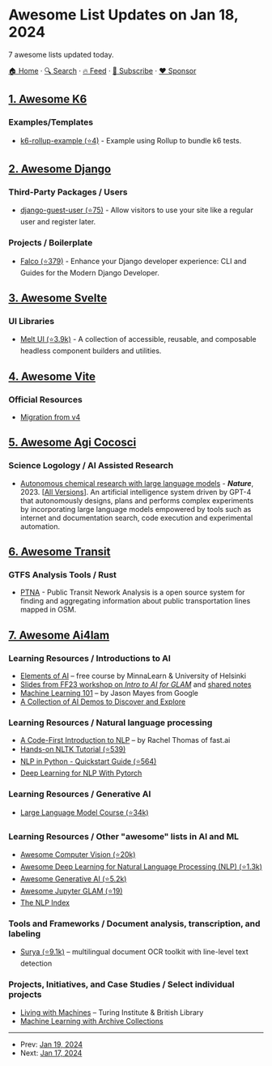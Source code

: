 # Awesome List Updates on Jan 18, 2024

7 awesome lists updated today.

[🏠 Home](/README.md) · [🔍 Search](https://www.trackawesomelist.com/search/) · [🔥 Feed](https://www.trackawesomelist.com/rss.xml) · [📮 Subscribe](https://trackawesomelist.us17.list-manage.com/subscribe?u=d2f0117aa829c83a63ec63c2f&id=36a103854c) · [❤️  Sponsor](https://github.com/sponsors/theowenyoung)



## [1. Awesome K6](/content/grafana/awesome-k6/README.md)

### Examples/Templates

*   [k6-rollup-example (⭐4)](https://github.com/grafana/k6-rollup-example) - Example using Rollup to bundle k6 tests.

## [2. Awesome Django](/content/wsvincent/awesome-django/README.md)

### Third-Party Packages / Users

*   [django-guest-user (⭐75)](https://github.com/julianwachholz/django-guest-user) - Allow visitors to use your site like a regular user and register later.

### Projects / Boilerplate

*   [Falco (⭐379)](https://github.com/tobi-de/falco) - Enhance your Django developer experience: CLI and Guides for the Modern Django Developer.

## [3. Awesome Svelte](/content/TheComputerM/awesome-svelte/README.md)

### UI Libraries

*   [Melt UI (⭐3.9k)](https://github.com/melt-ui/melt-ui) - A collection of accessible, reusable, and composable headless component builders and utilities.

## [4. Awesome Vite](/content/vitejs/awesome-vite/README.md)

### Official Resources

*   [Migration from v4](https://vitejs.dev/guide/migration.html)

## [5. Awesome Agi Cocosci](/content/YuzheSHI/awesome-agi-cocosci/README.md)

### Science Logology / AI Assisted Research

*   [Autonomous chemical research with large language models](https://www.nature.com/articles/s41586-023-06792-0) - ***Nature***, 2023. \[[All Versions](https://scholar.google.com/scholar?cluster=8097577445064259203)]. An artificial intelligence system driven by GPT-4 that autonomously designs, plans and performs complex experiments by incorporating large language models empowered by tools such as internet and documentation search, code execution and experimental automation.

## [6. Awesome Transit](/content/CUTR-at-USF/awesome-transit/README.md)

### GTFS Analysis Tools / Rust

*   [PTNA](https://wiki.openstreetmap.org/wiki/Public_Transport_Network_Analysis) - Public Transit Nework Analysis is a open source system for finding and aggregating information about public transportation lines mapped in OSM.

## [7. Awesome Ai4lam](/content/AI4LAM/awesome-ai4lam/README.md)

### Learning Resources / Introductions to AI

*   [Elements of AI](https://www.elementsofai.com/) – free course by MinnaLearn & University of Helsinki
*   [Slides from FF23 workshop on *Intro to AI for GLAM*](https://docs.google.com/presentation/d/1dVdS3u-XS2RDexNm3RlwICCsh5gBmdi1pBARgIGnPN8) and [shared notes](https://pad.carpentries.org/intro-ai-ff2023)
*   [Machine Learning 101](https://docs.google.com/presentation/d/1kSuQyW5DTnkVaZEjGYCkfOxvzCqGEFzWBy4e9Uedd9k/edit#slide=id.g168a3288f7_0_58) – by Jason Mayes from Google
*   [A Collection of AI Demos to Discover and Explore](https://exploreai.jisc.ac.uk/)

### Learning Resources / Natural language processing

*   [A Code-First Introduction to NLP](https://www.fast.ai/posts/2019-07-08-fastai-nlp.html) – by Rachel Thomas of fast.ai
*   [Hands-on NLTK Tutorial (⭐539)](https://github.com/hb20007/hands-on-nltk-tutorial#readme)
*   [NLP in Python - Quickstart Guide (⭐564)](https://github.com/NirantK/NLP_Quickbook#readme)
*   [Deep Learning for NLP With Pytorch](https://pytorch.org/tutorials/beginner/deep_learning_nlp_tutorial.html)

### Learning Resources / Generative AI

*   [Large Language Model Course (⭐34k)](https://github.com/mlabonne/llm-course#readme)

### Learning Resources / Other "awesome" lists in AI and ML

*   [Awesome Computer Vision (⭐20k)](https://github.com/jbhuang0604/awesome-computer-vision#readme)
*   [Awesome Deep Learning for Natural Language Processing (NLP) (⭐1.3k)](https://github.com/brianspiering/awesome-dl4nlp#readme)
*   [Awesome Generative AI (⭐5.2k)](https://github.com/steven2358/awesome-generative-ai#readme)
*   [Awesome Jupyter GLAM (⭐19)](https://github.com/LibraryCarpentry/awesome-jupyter-glam#readme)
*   [The NLP Index](https://index.quantumstat.com)

### Tools and Frameworks / Document analysis, transcription, and labeling

*   [Surya (⭐9.1k)](https://github.com/VikParuchuri/surya#readme) – multilingual document OCR toolkit with line-level text detection

### Projects, Initiatives, and Case Studies / Select individual projects

*   [Living with Machines](https://livingwithmachines.ac.uk) – Turing Institute & British Library
*   [Machine Learning with Archive Collections](https://blog.archiveshub.jisc.ac.uk/2022/02/28/machine-learning-with-archive-collections/)

---

- Prev: [Jan 19, 2024](/content/2024/01/19/README.md)
- Next: [Jan 17, 2024](/content/2024/01/17/README.md)